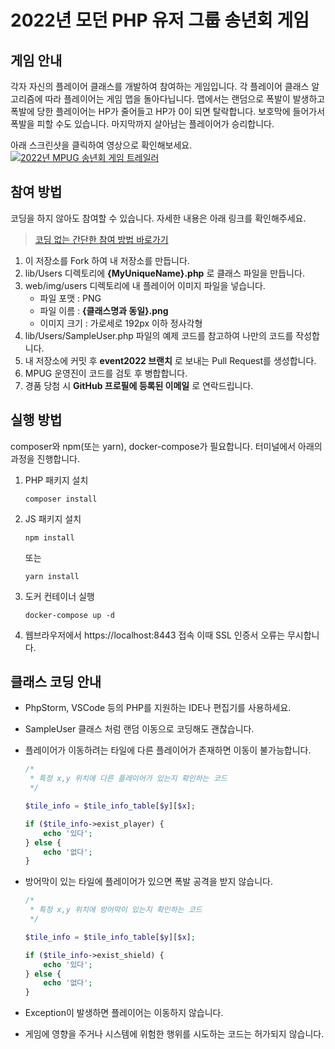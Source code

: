 # 2022년 모던 PHP 유저 그룹 송년회 게임

## 게임 안내

각자 자신의 플레이어 클래스를 개발하여 참여하는 게임입니다.
각 플레이어 클래스 알고리즘에 따라 플레이어는 게임 맵을 돌아다닙니다.
맵에서는 랜덤으로 폭발이 발생하고 폭발에 당한 플레이어는 HP가 줄어들고 HP가 0이 되면 탈락합니다.
보호막에 들어가서 폭발을 피할 수도 있습니다.
마지막까지 살아남는 플레이어가 승리합니다.

아래 스크린샷을 클릭하여 영상으로 확인해보세요.
[![2022년 MPUG 송년회 게임 트레일러](https://img.youtube.com/vi/75UJcO2I8Ys/maxresdefault.jpg)](https://youtu.be/75UJcO2I8Ys)

## 참여 방법

코딩을 하지 않아도 참여할 수 있습니다. 자세한 내용은 아래 링크를 확인해주세요.

> [코딩 없는 간단한 참여 방법 바로가기](https://blog.naver.com/modernpug/222934394409)

1. 이 저장소를 Fork 하여 내 저장소를 만듭니다.
2. lib/Users 디렉토리에 __{MyUniqueName}.php__ 로 클래스 파일을 만듭니다.
3. web/img/users 디렉토리에 내 플레이어 이미지 파일을 넣습니다.
   - 파일 포맷 : PNG
   - 파일 이름 : __{클래스명과 동일}.png__
   - 이미지 크기 : 가로세로 192px 이하 정사각형
4. lib/Users/SampleUser.php 파일의 예제 코드를 참고하여 나만의 코드를 작성합니다.
5. 내 저장소에 커밋 후 __event2022 브랜치__ 로 보내는 Pull Request를 생성합니다.
6. MPUG 운영진이 코드를 검토 후 병합합니다.
7. 경품 당첨 시 __GitHub 프로필에 등록된 이메일__ 로 연락드립니다.

## 실행 방법

composer와 npm(또는 yarn), docker-compose가 필요합니다.
터미널에서 아래의 과정을 진행합니다.

1. PHP 패키지 설치

    ```shell
    composer install
    ```

2. JS 패키지 설치

    ```shell
    npm install
    ```

    또는

    ```shell
    yarn install
    ```

3. 도커 컨테이너 실행

    ```shell
    docker-compose up -d
    ```

4. 웹브라우저에서 https://localhost:8443 접속
이때 SSL 인증서 오류는 무시합니다.

## 클래스 코딩 안내

- PhpStorm, VSCode 등의 PHP를 지원하는 IDE나 편집기를 사용하세요.

- SampleUser 클래스 처럼 랜덤 이동으로 코딩해도 괜찮습니다.

- 플레이어가 이동하려는 타일에 다른 플레이어가 존재하면 이동이 불가능합니다.

    ```php
    /*
     * 특정 x,y 위치에 다른 플레이어가 있는지 확인하는 코드
     */

    $tile_info = $tile_info_table[$y][$x];

    if ($tile_info->exist_player) {
        echo '있다';
    } else {
        echo '없다';
    }
    ```

- 방어막이 있는 타일에 플레이어가 있으면 폭발 공격을 받지 않습니다.

    ```php
    /*
     * 특정 x,y 위치에 방어막이 있는지 확인하는 코드
     */

    $tile_info = $tile_info_table[$y][$x];

    if ($tile_info->exist_shield) {
        echo '있다';
    } else {
        echo '없다';
    }
    ```

- Exception이 발생하면 플레이어는 이동하지 않습니다.

- 게임에 영향을 주거나 시스템에 위험한 행위를 시도하는 코드는 허가되지 않습니다.
